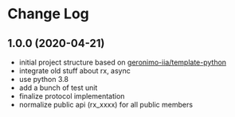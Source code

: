 # Change Log

## 1.0.0 (2020-04-21)

- initial project structure based on [geronimo-iia/template-python](https://github.com/geronimo-iia/template-python)
- integrate old stuff about rx, async
- use python 3.8
- add a bunch of test unit
- finalize protocol implementation
- normalize public api (rx_xxxx) for all public members




